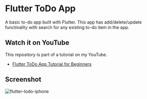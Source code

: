 # Flutter ToDo App

A basic to-do app built with Flutter. This app has add/delete/update functinality with search for any existing to-do item in the app.

## Watch it on YouTube
This repository is part of a tutorial on my YouTube.
- [Flutter ToDo App Tutorial for Beginners](https://youtu.be/K4P5DZ9TRns)

## Screenshot

![flutter-todo-iphone](https://user-images.githubusercontent.com/78371075/216358088-f1a4c2d5-a56c-44ea-aa2a-4391c484a501.png)

